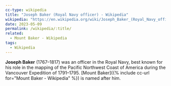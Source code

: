 ```yaml
---
cc-type: wikipedia
title: "Joseph Baker (Royal Navy officer) - Wikipedia"
wikipedia: "https://en.wikipedia.org/wiki/Joseph_Baker_(Royal_Navy_officer)"
date: 2023-05-09
permalink: /wikipedia/:title/
related:
  - Mount Baker - Wikipedia
tags:
  - Wikipedia
---
```

**Joseph Baker** (1767–1817) was an officer in the Royal Navy, best known for his role in the mapping of the Pacific Northwest Coast of America during the Vancouver Expedition of 1791–1795. [Mount Baker]({% include cc-url for="Mount Baker - Wikipedia" %}) is named after him.